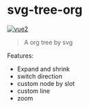# svg-tree-org
[![vue2](https://img.shields.io/badge/vue-2.x-brightgreen.svg)](https://vuejs.org/)

> A org tree by svg

Features:
+ Expand and shrink
+ switch direction
+ custom node by slot
+ custom line
+ zoom